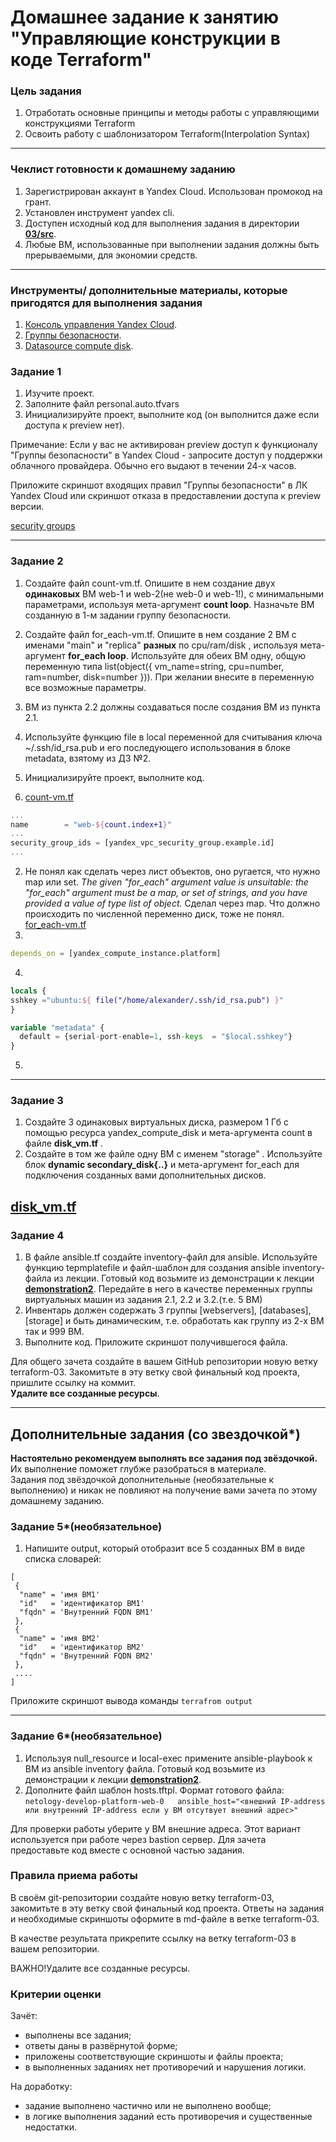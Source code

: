 # Домашнее задание к занятию "Управляющие конструкции в коде Terraform"

### Цель задания

1. Отработать основные принципы и методы работы с управляющими конструкциями Terraform
2. Освоить работу с шаблонизатором Terraform(Interpolation Syntax)

------

### Чеклист готовности к домашнему заданию

1. Зарегистрирован аккаунт в Yandex Cloud. Использован промокод на грант.
2. Установлен инструмент yandex cli.
3. Доступен исходный код для выполнения задания в директории [**03/src**](https://github.com/netology-code/ter-homeworks/tree/main/03/src).
4. Любые ВМ, использованные при выполнении задания должны быть прерываемыми, для экономии средств.

------

### Инструменты/ дополнительные материалы, которые пригодятся для выполнения задания

1. [Консоль управления Yandex Cloud](https://console.cloud.yandex.ru/folders/<cloud_id>/vpc/security-groups).
2. [Группы безопасности](https://cloud.yandex.ru/docs/vpc/concepts/security-groups?from=int-console-help-center-or-nav).
3. [Datasource compute disk](https://terraform-eap.website.yandexcloud.net/docs/providers/yandex/d/datasource_compute_disk.html).


### Задание 1
 
1. Изучите проект.  
2. Заполните файл personal.auto.tfvars
3. Инициализируйте проект, выполните код (он выполнится даже если доступа к preview нет).

Примечание: Если у вас не активирован preview доступ к функционалу "Группы безопасности" в Yandex Cloud - запросите доступ у поддержки облачного провайдера. Обычно его выдают в течении 24-х часов.

Приложите скриншот входящих правил "Группы безопасности" в ЛК Yandex Cloud  или скриншот отказа в предоставлении доступа к preview версии.

[security groups](https://github.com/Alexander-Sharygin/devops-netology/blob/terraform-02/HomeWork/img/terr-08.png)

------

### Задание 2

1. Создайте файл count-vm.tf. Опишите в нем создание двух **одинаковых** ВМ  web-1 и web-2(не web-0 и web-1!), с минимальными параметрами, используя мета-аргумент **count loop**. Назначьте ВМ созданную в 1-м задании группу безопасности.
2. Создайте файл for_each-vm.tf. Опишите в нем создание 2 ВМ с именами "main" и "replica" **разных** по cpu/ram/disk , используя мета-аргумент **for_each loop**. Используйте для обеих ВМ одну, общую переменную типа list(object({ vm_name=string, cpu=number, ram=number, disk=number  })). При желании внесите в переменную все возможные параметры.
3. ВМ из пункта 2.2 должны создаваться после создания ВМ из пункта 2.1.
4. Используйте функцию file в local переменной для считывания ключа ~/.ssh/id_rsa.pub и его последующего использования в блоке metadata, взятому из ДЗ №2.
5. Инициализируйте проект, выполните код.

1. [count-vm.tf](https://github.com/Alexander-Sharygin/devops-netology/blob/terraform-03/HomeWork/ter-homework/03/src/count-vm.tf)  
```terraform
...
name        = "web-${count.index+1}"
...
security_group_ids = [yandex_vpc_security_group.example.id]
...
```  
2. Не понял как сделать через лист объектов, оно ругается, что нужно map или set. *The given "for_each" argument value is unsuitable: the "for_each" argument must be a map, or set of strings, and you have provided a value of type list of object.* Сделал через map.
Что должно происходить по численной переменно диск, тоже не понял.
[for_each-vm.tf](https://github.com/Alexander-Sharygin/devops-netology/blob/terraform-03/HomeWork/ter-homework/03/src/for_each-vm.tf)
3. 
```terraform
depends_on = [yandex_compute_instance.platform]
```
4.
```terraform
locals {
sshkey ="ubuntu:${ file("/home/alexander/.ssh/id_rsa.pub") }"
}
```
```terraform
variable "metadata" {
  default = {serial-port-enable=1, ssh-keys  = "$local.sshkey"}
}
```
5. 


------
### Задание 3

1. Создайте 3 одинаковых виртуальных диска, размером 1 Гб с помощью ресурса yandex_compute_disk и мета-аргумента count в файле **disk_vm.tf** .
2. Создайте в том же файле одну ВМ c именем "storage" . Используйте блок **dynamic secondary_disk{..}** и мета-аргумент for_each для подключения созданных вами дополнительных дисков.

[disk_vm.tf](https://github.com/Alexander-Sharygin/devops-netology/blob/terraform-03/HomeWork/ter-homework/03/src/disk_vm.tf)
------

### Задание 4

1. В файле ansible.tf создайте inventory-файл для ansible.
Используйте функцию tepmplatefile и файл-шаблон для создания ansible inventory-файла из лекции.
Готовый код возьмите из демонстрации к лекции [**demonstration2**](https://github.com/netology-code/ter-homeworks/tree/main/demonstration2).
Передайте в него в качестве переменных группы виртуальных машин из задания 2.1, 2.2 и 3.2.(т.е. 5 ВМ)
2. Инвентарь должен содержать 3 группы [webservers], [databases], [storage] и быть динамическим, т.е. обработать как группу из 2-х ВМ так и 999 ВМ.
4. Выполните код. Приложите скриншот получившегося файла. 

Для общего зачета создайте в вашем GitHub репозитории новую ветку terraform-03. Закомитьте в эту ветку свой финальный код проекта, пришлите ссылку на коммит.   
**Удалите все созданные ресурсы**.

------

## Дополнительные задания (со звездочкой*)

**Настоятельно рекомендуем выполнять все задания под звёздочкой.**   Их выполнение поможет глубже разобраться в материале.   
Задания под звёздочкой дополнительные (необязательные к выполнению) и никак не повлияют на получение вами зачета по этому домашнему заданию. 

### Задание 5*(необязательное)
1. Напишите output, который отобразит все 5 созданных ВМ в виде списка словарей:
``` 
[
 {
  "name" = 'имя ВМ1'
  "id"   = 'идентификатор ВМ1'
  "fqdn" = 'Внутренний FQDN ВМ1'
 },
 {
  "name" = 'имя ВМ2'
  "id"   = 'идентификатор ВМ2'
  "fqdn" = 'Внутренний FQDN ВМ2'
 },
 ....
]
```
Приложите скриншот вывода команды ```terrafrom output```

------

### Задание 6*(необязательное)

1. Используя null_resource и local-exec примените ansible-playbook к ВМ из ansible inventory файла.
Готовый код возьмите из демонстрации к лекции [**demonstration2**](https://github.com/netology-code/ter-homeworks/tree/main/demonstration2).
3. Дополните файл шаблон hosts.tftpl. 
Формат готового файла:
```netology-develop-platform-web-0   ansible_host="<внешний IP-address или внутренний IP-address если у ВМ отсутвует внешний адрес>"```

Для проверки работы уберите у ВМ внешние адреса. Этот вариант используется при работе через bastion сервер.
Для зачета предоставьте код вместе с основной частью задания.

### Правила приема работы

В своём git-репозитории создайте новую ветку terraform-03, закомитьте в эту ветку свой финальный код проекта. Ответы на задания и необходимые скриншоты оформите в md-файле в ветке terraform-03.

В качестве результата прикрепите ссылку на ветку terraform-03 в вашем репозитории.

ВАЖНО!Удалите все созданные ресурсы.

### Критерии оценки

Зачёт:

* выполнены все задания;
* ответы даны в развёрнутой форме;
* приложены соответствующие скриншоты и файлы проекта;
* в выполненных заданиях нет противоречий и нарушения логики.

На доработку:

* задание выполнено частично или не выполнено вообще;
* в логике выполнения заданий есть противоречия и существенные недостатки. 

